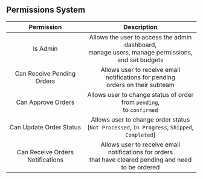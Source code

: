 Permissions System
----
|Permission|Description|
|:-----:|:---------:|
|Is Admin|Allows the user to access the admin dashboard,<br>manage users, manage permissions, <br>and set budgets|
|Can Receive Pending Orders|Allows user to receive email notifications for pending<br>orders on their subteam|
|Can Approve Orders|Allows user to change status of order from `pending`,<br>to `confirmed`|
|Can Update Order Status|Allows user to change order status <br>[`Not Processed`, `In Progress`, `Shipped`, `Completed`]|
|Can Receive Orders Notifications|Allows user to receive email notifications for orders<br>that have cleared pending and need to be ordered|
